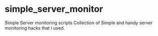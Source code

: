 simple_server_monitor
=====================

Simple Server monitoring scripts
Collection of Simple and handy server monitoring hacks that I used.

